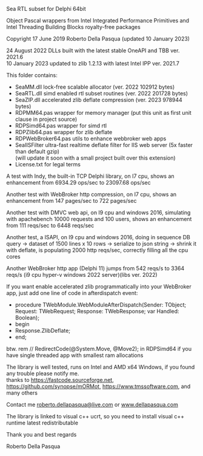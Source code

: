 Sea RTL subset for Delphi 64bit

Object Pascal wrappers from Intel Integrated Performance Primitives and Intel Threading Building Blocks royalty-free packages

Copyright 17 June 2019 Roberto Della Pasqua (updated 10 January 2023)

24 August 2022 DLLs built with the latest stable OneAPI and TBB ver. 2021.6<br>
10 January 2023 updated to zlib 1.2.13 with latest Intel IPP ver. 2021.7

This folder contains:

- SeaMM.dll lock-free scalable allocator (ver. 2022 102912 bytes)
- SeaRTL.dll simd enabled rtl subset routines (ver. 2022 201728 bytes)
- SeaZIP.dll accelerated zlib deflate compression (ver. 2023 978944 bytes)
- RDPMM64.pas wrapper for memory manager (put this unit as first unit clause in project source)
- RDPSimd64.pas wrapper for simd rtl
- RDPZlib64.pas wrapper for zlib deflate
- RDPWebBroker64.pas utils to enhance webbroker web apps
- SeaIISFilter ultra-fast realtime deflate filter for IIS web server (5x faster than default gzip)<br>
(will update it soon with a small project built over this extension)
- License.txt for legal terms

A test with Indy, the built-in TCP Delphi library, on I7 cpu, shows an enhancement from 6934.29 ops/sec to 23097.68 ops/sec

Another test with WebBroker http compression, on I7 cpu, shows an enhancement from 147 pages/sec to 722 pages/sec

Another test with DMVC web api, on I9 cpu and windows 2016, simulating with apachebench 10000 requests and 100 users, shows an enhancement from 111 reqs/sec to 6448 reqs/sec

Another test, a ISAPI, on I9 cpu and windows 2016, doing in sequence DB query -> dataset of 1500 lines x 10 rows -> serialize to json string -> shrink it with deflate, is populating 2000 http reqs/sec, correctly filling all the cpu cores

Another WebBroker http app (Delphi 11) jumps from 542 reqs/s to 3364 reqs/s (i9 cpu hyper-v windows 2022 server)(libs ver. 2022)

If you want enable accelerated zlib programmatically into your WebBroker app, just add one line of code in afterdispatch event:

- procedure TWebModule.WebModuleAfterDispatch(Sender: TObject; Request: TWebRequest; Response: TWebResponse; var Handled: Boolean); 
- begin 
- Response.ZlibDeflate; 
- end;

btw. rem // RedirectCode(@System.Move, @Move2); in RDPSimd64 if you have single threaded app with smallest ram allocations

The library is well tested, runs on Intel and AMD x64 Windows, if you found any trouble please notify me.<br>
thanks to https://fastcode.sourceforge.net, https://github.com/synopse/mORMot, https://www.tmssoftware.com, and many others<br>

Contact me roberto.dellapasqua@live.com or www.dellapasqua.com

The library is linked to visual c++ ucrt, so you need to install visual c++ runtime latest redistributable

Thank you and best regards

Roberto Della Pasqua
